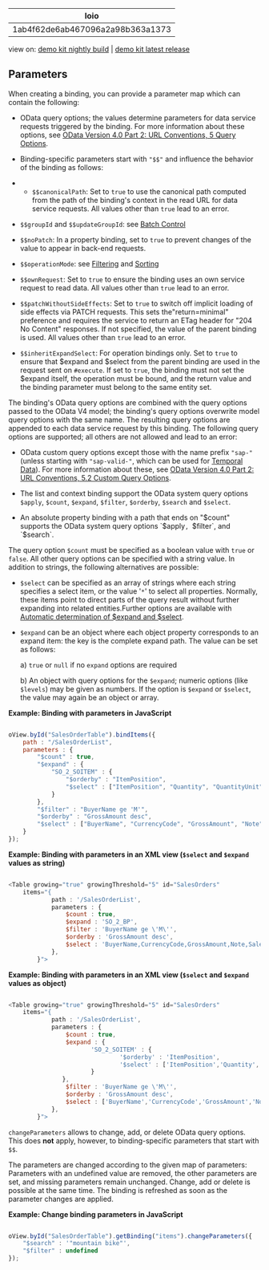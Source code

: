 <!-- loio1ab4f62de6ab467096a2a98b363a1373 -->

| loio |
| -----|
| 1ab4f62de6ab467096a2a98b363a1373 |

<div id="loio">

view on: [demo kit nightly build](https://openui5nightly.hana.ondemand.com/#/topic/1ab4f62de6ab467096a2a98b363a1373) | [demo kit latest release](https://openui5.hana.ondemand.com/#/topic/1ab4f62de6ab467096a2a98b363a1373)</div>

## Parameters

When creating a binding, you can provide a parameter map which can contain the following:

-   OData query options; the values determine parameters for data service requests triggered by the binding. For more information about these options, see [OData Version 4.0 Part 2: URL Conventions, 5 Query Options](http://docs.oasis-open.org/odata/odata/v4.0/odata-v4.0-part2-url-conventions.html).

-   Binding-specific parameters start with `"$$"` and influence the behavior of the binding as follows:

-   -   `$$canonicalPath`: Set to `true` to use the canonical path computed from the path of the binding's context in the read URL for data service requests. All values other than `true` lead to an error.

-   `$$groupId` and `$$updateGroupId`: see [Batch Control](Batch_Control_74142a3.md)

-   `$$noPatch`: In a property binding, set to `true` to prevent changes of the value to appear in back-end requests.

-   `$$operationMode`: see [Filtering](Filtering_5338bd1.md) and [Sorting](Sorting_d2ce3f5.md)

-   `$$ownRequest`: Set to `true` to ensure the binding uses an own service request to read data. All values other than `true` lead to an error.

-   `$$patchWithoutSideEffects`: Set to `true` to switch off implicit loading of side effects via PATCH requests. This sets the"return=minimal" preference and requires the service to return an ETag header for "204 No Content" responses. If not specified, the value of the parent binding is used. All values other than `true` lead to an error.

-   `$$inheritExpandSelect`: For operation bindings only. Set to `true` to ensure that $expand and $select from the parent binding are used in the request sent on `#execute`. If set to `true`, the binding must not set the $expand itself, the operation must be bound, and the return value and the binding parameter must belong to the same entity set.



The binding's OData query options are combined with the query options passed to the OData V4 model; the binding's query options overwrite model query options with the same name. The resulting query options are appended to each data service request by this binding. The following query options are supported; all others are not allowed and lead to an error:

-   OData custom query options except those with the name prefix `"sap-"` \(unless starting with `"sap-valid-"`, which can be used for [Temporal Data](https://www.oasis-open.org/committees/document.php?document_id=66196&wg_abbrev=odata)\). For more information about these, see [OData Version 4.0 Part 2: URL Conventions, 5.2 Custom Query Options](http://docs.oasis-open.org/odata/odata/v4.0/errata03/os/complete/part2-url-conventions/odata-v4.0-errata03-os-part2-url-conventions-complete.html).

-   The list and context binding support the OData system query options `$apply`, `$count`, `$expand`, `$filter`, `$orderby`, `$search` and `$select`.

-   An absolute property binding with a path that ends on "$count" supports the OData system query options `$apply`, `$filter`, and `$search`.

The query option `$count` must be specified as a boolean value with `true` or `false`. All other query options can be specified with a string value. In addition to strings, the following alternatives are possible:

-   `$select` can be specified as an array of strings where each string specifies a select item, or the value '`*`' to select all properties. Normally, these items point to direct parts of the query result without further expanding into related entities.Further options are available with [Automatic determination of $expand and $select](Automatic_determination_of_expand_and_select_10ca58b.md).

-   `$expand` can be an object where each object property corresponds to an expand item: the key is the complete expand path. The value can be set as follows:

    a\) `true` or `null` if no `expand` options are required

    b\) An object with query options for the `$expand`; numeric options \(like `$levels`\) may be given as numbers. If the option is `$expand` or `$select`, the value may again be an object or array.


**Example: Binding with parameters in JavaScript**

``` js

oView.byId("SalesOrderTable").bindItems({
    path : "/SalesOrderList",
    parameters : {
        "$count" : true,
        "$expand" : {
            "SO_2_SOITEM" : {
                "$orderby" : "ItemPosition",
                "$select" : ["ItemPosition", "Quantity", "QuantityUnit", "SalesOrderID"]
            }
        },
        "$filter" : "BuyerName ge 'M'",
        "$orderby" : "GrossAmount desc",
        "$select" : ["BuyerName", "CurrencyCode", "GrossAmount", "Note", "SalesOrderID"]
    }
});
```

**Example: Binding with parameters in an XML view \(`$select` and `$expand` values as string\)**

``` js

<Table growing="true" growingThreshold="5" id="SalesOrders"
    items="{
            path : '/SalesOrderList',
            parameters : {
                $count : true,
                $expand : 'SO_2_BP',
                $filter : 'BuyerName ge \'M\'',
                $orderby : 'GrossAmount desc',
                $select : 'BuyerName,CurrencyCode,GrossAmount,Note,SalesOrderID'
            },
        }">
```

**Example: Binding with parameters in an XML view \(`$select` and `$expand` values as object\)**

``` js

<Table growing="true" growingThreshold="5" id="SalesOrders"
    items="{
            path : '/SalesOrderList',
            parameters : {
                $count : true,
                $expand : {
                       'SO_2_SOITEM' : {
                               '$orderby' : 'ItemPosition',
                               '$select' : ['ItemPosition','Quantity','QuantityUnit','SalesOrderID']
                       }
               },
                $filter : 'BuyerName ge \'M\'',
                $orderby : 'GrossAmount desc',
                $select : ['BuyerName','CurrencyCode','GrossAmount','Note','SalesOrderID']
            },
        }">

```

`changeParameters` allows to change, add, or delete OData query options. This does **not** apply, however, to binding-specific parameters that start with `$$`.

The parameters are changed according to the given map of parameters: Parameters with an undefined value are removed, the other parameters are set, and missing parameters remain unchanged. Change, add or delete is possible at the same time. The binding is refreshed as soon as the parameter changes are applied.

**Example: Change binding parameters in JavaScript**

``` js

oView.byId("SalesOrderTable").getBinding("items").changeParameters({
    "$search" : '"mountain bike"',
    "$filter" : undefined
});
```

